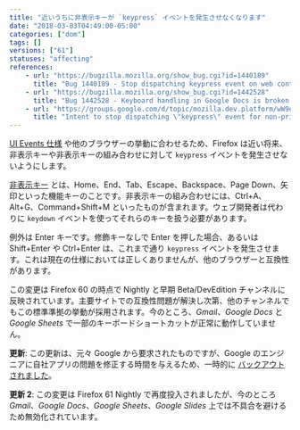 ```yaml
---
title: "近いうちに非表示キーが `keypress` イベントを発生させなくなります"
date: "2018-03-03T04:49:00-05:00"
categories: ["dom"]
tags: []
versions: ["61"]
statuses: "affecting"
references:
    - url: "https://bugzilla.mozilla.org/show_bug.cgi?id=1440189"
      title: "Bug 1440189 - Stop dispatching keypress event on web content in Nightly"
    - url: "https://bugzilla.mozilla.org/show_bug.cgi?id=1442528"
      title: "Bug 1442528 - Keyboard handling in Google Docs is broken if \"dom.keyboardevent.keypress.dispatch_non_printable_keys_only_system_group_in_content\" is true"
    - url: "https://groups.google.com/d/topic/mozilla.dev.platform/wW9el-i5mtA/discussion"
      title: "Intent to stop dispatching \"keypress\" event for non-printable keys and key combinations in Nightly and early Beta"
---
```

[UI Events 仕様](https://w3c.github.io/uievents/) や他のブラウザーの挙動に合わせるため、Firefox は近い将来、非表示キーや非表示キーの組み合わせに対して `keypress` イベントを発生させないようにします。

[非表示キー](https://developer.mozilla.org/ja/docs/Web/API/KeyboardEvent/keyCode#Non-printable_keys_(function_keys)) とは、Home、End、Tab、Escape、Backspace、Page Down、矢印といった機能キーのことです。非表示キーの組み合わせには、Ctrl+A、Alt+G、Command+Shift+M といったものが含まれます。ウェブ開発者は代わりに `keydown` イベントを使ってそれらのキーを扱う必要があります。

例外は Enter キーです。修飾キーなしで Enter を押した場合、あるいは Shift+Enter や Ctrl+Enter は、これまで通り `keypress` イベントを発生させます。これは現在の仕様においては正しくありませんが、他のブラウザーと互換性があります。

この変更は Firefox 60 の時点で Nightly と早期 Beta/DevEdition チャンネルに反映されています。主要サイトでの互換性問題が解決し次第、他のチャンネルでもこの標準準拠の挙動が採用されます。今のところ、*Gmail*、*Google Docs* と *Google Sheets* で一部のキーボードショートカットが正常に動作していません。

**更新**: この更新は、元々 Google から要求されたものですが、Google のエンジニアに自社アプリの問題を修正する時間を与えるため、一時的に [バックアウトされました](https://bugzilla.mozilla.org/show_bug.cgi?id=1443117)。

**更新 2**: この変更は Firefox 61 Nightly で再度投入されましたが、今のところ *Gmail*、*Google Docs*、*Google Sheets*、*Google Slides* 上では不具合を避けるため無効化されています。
